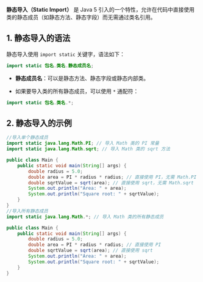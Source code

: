 **静态导入（Static Import）** 是 Java 5 引入的一个特性，允许在代码中直接使用类的静态成员（如静态方法、静态字段）而无需通过类名引用。
## **1. 静态导入的语法**

静态导入使用 `import static` 关键字，语法如下：
```java
import static 包名.类名.静态成员名;
```
- **静态成员名**：可以是静态方法、静态字段或静态内部类。
    
- 如果要导入类的所有静态成员，可以使用 `*` 通配符：
```java
import static 包名.类名.*;
```
## **2. 静态导入的示例**
```java
//导入单个静态成员
import static java.lang.Math.PI; // 导入 Math 类的 PI 常量
import static java.lang.Math.sqrt; // 导入 Math 类的 sqrt 方法

public class Main {
    public static void main(String[] args) {
        double radius = 5.0;
        double area = PI * radius * radius; // 直接使用 PI，无需 Math.PI
        double sqrtValue = sqrt(area); // 直接使用 sqrt，无需 Math.sqrt
        System.out.println("Area: " + area);
        System.out.println("Square root: " + sqrtValue);
    }
}
//导入所有静态成员
import static java.lang.Math.*; // 导入 Math 类的所有静态成员

public class Main {
    public static void main(String[] args) {
        double radius = 5.0;
        double area = PI * radius * radius; // 直接使用 PI
        double sqrtValue = sqrt(area); // 直接使用 sqrt
        System.out.println("Area: " + area);
        System.out.println("Square root: " + sqrtValue);
    }
}
```

